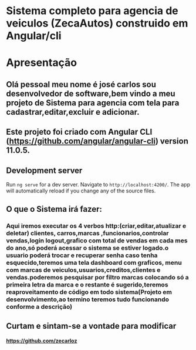 # Sistema completo para agencia de veiculos (ZecaAutos) construido em Angular/cli

# Apresentação
## Olá pessoal meu nome é josé carlos sou desenvolvedor de software,bem vindo a meu projeto de Sistema para agencia com tela para cadastrar,editar,excluir e adicionar.
## Este projeto foi criado com Angular CLI (https://github.com/angular/angular-cli) version 11.0.5.

## Development server

Run `ng serve` for a dev server. Navigate to `http://localhost:4200/`. The app will automatically reload if you change any of the source files.



## O que o Sistema irá fazer:

###  Aqui iremos executar os 4 verbos http:(criar,editar,atualizar e deletar) clientes, carros,marcas ,funcionarios,controlar vendas,login logout,grafico com total de vendas em cada mes do ano,só poderá acessar o sistema se estiver logado.o usuario poderá trocar e recuperar senha caso tenha esquecido,teremos uma tela dashboard com graficos, menu com marcas de veiculos,usuarios,creditos,clientes  e vendas.poderemos pesquisar por filtro marcas colocando só a primeira letra da marca e o restante é sugerido,teremos reaproveitamento de     código em todo sistema(Projeto em desenvolvimento,ao termino teremos tudo funcionando conforme a descrição)
## Curtam e sintam-se a vontade para modificar

#### https://github.com/zecarloz
